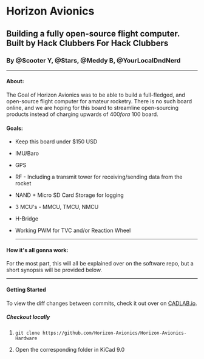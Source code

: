 # Horizon Avionics

## Building a fully open-source flight computer. Built by Hack Clubbers For Hack Clubbers

### By @Scooter Y, @Stars, @Meddy B, @YourLocalDndNerd

------

#### About:

The Goal of Horizon Avionics was to be able to build a full-fledged, and open-source flight computer for amateur rocketry. There is no such board online, and we are hoping for this board to streamline open-sourcing products instead of charging upwards of $400 for a ~$100 board.



#### Goals:

- Keep this board under $150 USD

- IMU/Baro

- GPS

- RF - Including a transmit tower for receiving/sending data from the rocket

- NAND + Micro SD Card Storage for logging

- 3 MCU's - MMCU, TMCU, NMCU

- H-Bridge

- Working PWM for TVC and/or Reaction Wheel

  ------

#### How it's all gonna work:

For the most part, this will all be explained over on the software repo, but a short synopsis will be provided below.



------

#### Getting Started

To view the diff changes between commits, check it out over on [CADLAB.io](https://cadlab.io/project/29344).

##### Checkout locally

1. `git clone https://github.com/Horizon-Avionics/Horizon-Avionics-Hardware`

2. Open the corresponding folder in KiCad 9.0
